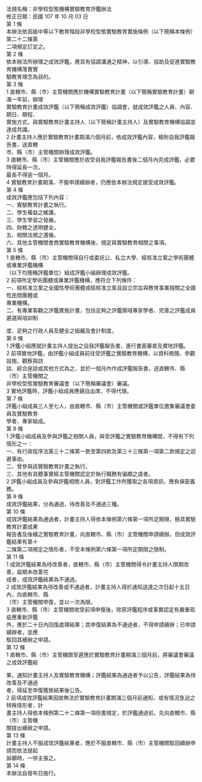 法規名稱：非學校型態機構實驗教育評鑑辦法  
修正日期：民國 107 年 10 月 03 日  
第 1 條  
本辦法依高級中等以下教育階段非學校型態實驗教育實施條例（以下簡稱本條例）第二十二條第  
二項規定訂定之。  
第 2 條  
依本辦法所辦理之成效評鑑，應具有協調溝通之精神，以引導、協助及促進實驗教育機構落實實  
驗教育理念為目的。  
第 3 條  
1 直轄市、縣（市）主管機關應於機構實驗教育計畫（以下簡稱實驗教育計畫）期滿一年前，辦理  
實驗教育計畫成效評鑑（以下簡稱成效評鑑）協調會，就成效評鑑之人員、內容、期日、期程、  
實施方式，與實驗教育計畫主持人（以下簡稱計畫主持人）及實驗教育機構協調並達成共識。  
2 計畫主持人應於實驗教育計畫期滿六個月前，依成效評鑑內容，檢附自我評鑑報告書，送直轄  
市、縣（市）主管機關辦理成效評鑑。  
3 直轄市、縣（市）主管機關應於收受自我評鑑報告書後二個月內完成評鑑，必要時得延長一次，  
最長不得逾一個月。  
4 實驗教育計畫期滿，不擬申請續辦者，仍應依本辦法規定接受成效評鑑。  
第 4 條  
成效評鑑應包括下列內容：  
一、實驗教育計畫之執行。  
二、學生權益之維護。  
三、學生學習之發展。  
四、財務之透明健全。  
五、相關法規之遵循。  
六、其他主管機關會商實驗教育機構後，規定與實驗教育相關之事項。  
第 5 條  
1 直轄市、縣（市）主管機關得自行或委託公、私立大學、經核准立案之學術團體或專業評鑑機構  
（以下均簡稱評鑑單位）組成評鑑小組辦理成效評鑑。  
2 前項所定學術團體或專業評鑑機構，應符合下列條件：  
一、經核准立案之全國性學術團體或經核准立案且設立宗旨與教育事業相關之全國性民間團體或  
專業機構。  
二、有專業客觀之評鑑實施計畫，包括足夠之評鑑領域專家學者、完善之評鑑成員遴選與培訓制  


度、足夠之行政人員及健全之組織及會計制度。  
第 6 條  
1 評鑑小組應就計畫主持人提出之自我評鑑報告書，進行書面審查及實地評鑑。  
2 前項實地評鑑，由評鑑小組成員前往受評鑑之實驗教育機構，以資料檢閱、參觀設施、觀察與訪  
談、綜合座談或其他方式為之，並於一個月內作成評鑑報告書，送直轄市、縣（市）主管機關之  
非學校型態實驗教育審議會（以下簡稱審議會）審議。  
3 實地評鑑時，評鑑小組成員應親自出席，不得代理。  
第 7 條  
評鑑小組成員三人至七人，由直轄市、縣（市）主管機關或評鑑單位邀集審議會委員及實驗教育  
學者、專家組成。  
第 8 條  
1 評鑑小組成員及參與評鑑之相關人員，與受評鑑之實驗教育機構間，不得有下列情形之一：  
一、有行政程序法第三十二條第一款至第四款及第三十三條第一項第二款規定之迴避事由。  
二、曾參與該實驗教育計畫之執行。  
三、其他有具體事實經主管機關認定於執行職務有偏頗之虞者。  
2 評鑑小組成員及參與評鑑相關人員，對評鑑工作所獲取之各項資訊，應負保密義務。  
第 9 條  
成效評鑑結果，分為通過、待改善及不通過三種。  
第 10 條  
成效評鑑結果為通過者，計畫主持人得依本條例第六條第一項所定期限，檢具實驗教育計畫成果  
報告書及後續之實驗教育計畫，向直轄市、縣（市）主管機關申請續辦。但成效評鑑結果有第十  
二條第二項規定之情形者，不受本條例第六條第一項所定期限之限制。  
第 11 條  
1 成效評鑑結果為待改善者，直轄市、縣（市）主管機關得令計畫主持人限期改善，屆期未改善完  
成者，成效評鑑結果為不通過。  
2 成效評鑑結果為待改善或不通過者，計畫主持人得於通知送達之次日起十五日內，向直轄市、縣  
（市）主管機關申復，並以一次為限。  
3 直轄市、縣（市）主管機關收受前項申復後，除原評鑑程序或事實認定有嚴重瑕疵應重新評鑑  
外，應於二十日內回復處理結果；其申復結果為不通過者，不得申請續辦；已申請續辦者，並應  
駁回其續辦之申請。  
第 12 條  
1 直轄市、縣（市）主管機關至遲應於實驗教育計畫期滿三個月前，將審議會審議之成效評鑑結  


果，通知計畫主持人及實驗教育機構；評鑑結果為通過者予以公告，評鑑結果為待改善及不通過  
者，得延至申復獲致結果後公告。  
2 前項成效評鑑結果因故無法於實驗教育計畫期滿三個月前通知，或有情況急迫之特殊情形者，計  
畫主持人得依本條例第二十二條第一項但書規定，於評鑑通過前，先向直轄市、縣（市）主管機  
關提出續辦之申請。  
第 13 條  
計畫主持人不服成效評鑑結果者，應於不服直轄市、縣（市）主管機關駁回續辦申請而依法提起  
訴願時，一併主張之。  
第 14 條  
本辦法自發布日施行。  



